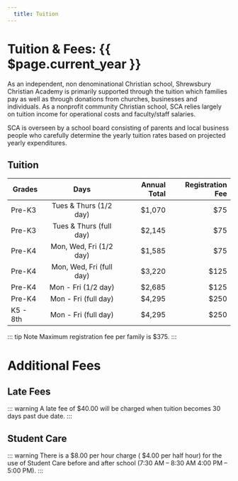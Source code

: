 ```yaml
---
  title: Tuition
---
```

# Tuition & Fees: {{ $page.current_year }}


As an independent, non denominational Christian school, Shrewsbury Christian Academy is primarily supported through the tuition which families pay as well as through donations from churches, businesses and individuals. As a nonprofit community Christian school, SCA relies largely on tuition income for operational costs and faculty/staff salaries.

SCA is overseen by a school board consisting of parents and local business people who carefully determine the yearly tuition rates based on projected yearly expenditures.

## Tuition


| Grades        | Days           | Annual Total  | Registration Fee |
| ------------- |:-------------:| -----:| -----:|
| Pre-K3  | Tues & Thurs (1/2 day) | $1,070 | $75 |
| Pre-K3  | Tues & Thurs (full day) | $2,145 | $75 |
| Pre-K4  | Mon, Wed, Fri (1/2 day) | $1,585 | $75 |
| Pre-K4  | Mon, Wed, Fri (full day) | $3,220 | $125 |
| Pre-K4  | Mon - Fri (1/2 day) | $2,685 | $125 |
| Pre-K4  | Mon - Fri (full day) | $4,295 | $250 |
| K5 - 8th | Mon - Fri (full day) | $4,295 | $250 |

::: tip Note
Maximum registration fee per family is $375.
:::

# Additional Fees

## Late Fees
::: warning
  A late fee of $40.00 will be charged when tuition becomes 30 days past due date.
:::

## Student Care
::: warning
  There is a $8.00 per hour charge ( $4.00 per half hour) for the use of Student Care before and after school (7:30 AM – 8:30 AM 4:00 PM – 5:00 PM). 
:::
